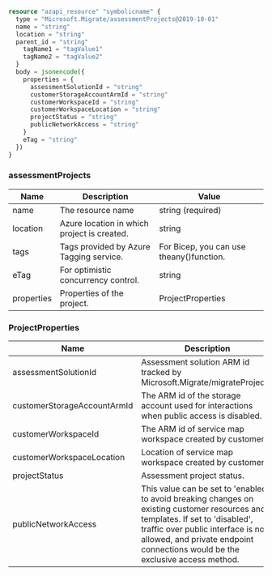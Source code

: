 ```terraform
resource "azapi_resource" "symbolicname" {
  type = "Microsoft.Migrate/assessmentProjects@2019-10-01"
  name = "string"
  location = "string"
  parent_id = "string"
    tagName1 = "tagValue1"
    tagName2 = "tagValue2"
  }
  body = jsonencode({
    properties = {
      assessmentSolutionId = "string"
      customerStorageAccountArmId = "string"
      customerWorkspaceId = "string"
      customerWorkspaceLocation = "string"
      projectStatus = "string"
      publicNetworkAccess = "string"
    }
    eTag = "string"
  })
}

```

### assessmentProjects

| Name | Description | Value |
|-|-|-|
| name | The resource name | string (required) |
| location | Azure location in which project is created. | string |
| tags | Tags provided by Azure Tagging service. | For Bicep, you can use theany()function. |
| eTag | For optimistic concurrency control. | string |
| properties | Properties of the project. | ProjectProperties |


### ProjectProperties

| Name | Description | Value |
|-|-|-|
| assessmentSolutionId | Assessment solution ARM id tracked by Microsoft.Migrate/migrateProjects. | string |
| customerStorageAccountArmId | The ARM id of the storage account used for interactions when public access is disabled. | string |
| customerWorkspaceId | The ARM id of service map workspace created by customer. | string |
| customerWorkspaceLocation | Location of service map workspace created by customer. | string |
| projectStatus | Assessment project status. | 'Active''Inactive' |
| publicNetworkAccess | This value can be set to 'enabled' to avoid breaking changes on existing customer resources and templates. If set to 'disabled', traffic over public interface is not allowed, and private endpoint connections would be the exclusive access method. | string |


